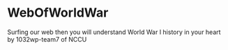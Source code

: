 # WebOfWorldWar
Surfing our web then you will understand World War I history in your heart by 1032wp-team7 of NCCU
